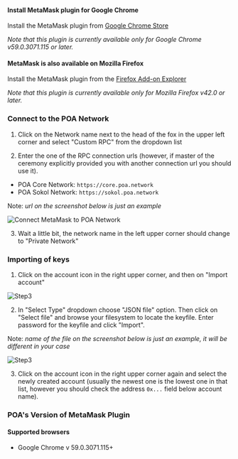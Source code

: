 #### Install MetaMask plugin for Google Chrome
Install the MetaMask plugin from [Google Chrome Store](https://chrome.google.com/webstore/detail/metamask/nkbihfbeogaeaoehlefnkodbefgpgknn)

_Note that this plugin is currently available only for Google Chrome v59.0.3071.115 or later._

#### MetaMask is also available on Mozilla Firefox
Install the MetaMask plugin from the [Firefox Add-on Explorer](https://addons.mozilla.org/en-US/firefox/addon/ether-metamask/)

_Note that this plugin is currently available only for Mozilla Firefox v42.0 or later._

### Connect to the POA Network
1. Click on the Network name next to the head of the fox in the upper left corner and select "Custom RPC" from the dropdown list

2. Enter the one of the RPC connection urls (however, if master of the ceremony explicitly provided you with another connection url you should use it).

- POA Core Network: `https://core.poa.network`
- POA Sokol Network: `https://sokol.poa.network`

Note: _url on the screenshot below is just an example_

![Connect MetaMask to POA Network](https://github.com/poanetwork/wiki/blob/master/assets/imgs/getting-started/wallets/metamask/mm-rpc.gif)

3. Wait a little bit, the network name in the left upper corner should change to "Private Network" 

### Importing of keys
1. Click on the account icon in the right upper corner, and then on "Import account"

![Step3](https://github.com/poanetwork/wiki/blob/master/assets/imgs/getting-started/wallets/metamask/mm-import-keys1.png)

2. In "Select Type" dropdown choose "JSON file" option. Then click on "Select file" and browse your filesystem to locate the keyfile. Enter password for the keyfile and click "Import".

Note: _name of the file on the screenshot below is just an example, it will be different in your case_

![Step3](https://github.com/poanetwork/wiki/blob/master/assets/imgs/getting-started/wallets/metamask/mm-import-keys2.png)

3. Click on the account icon in the right upper corner again and select the newly created account (usually the newest one is the lowest one in that list, however you should check the address `0x...` field below account name).

### POA's Version of MetaMask Plugin
#### Supported browsers

* Google Chrome v 59.0.3071.115+

